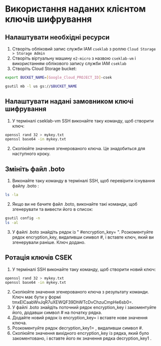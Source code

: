 # Використання наданих клієнтом ключів шифрування

## Налаштувати необхідні ресурси

1) Створіть обліковий запис служби IAM `cseklab` з роллю `Cloud Storage > Storage Admin`
2) Створіть віртуальну машину `e2-micro` з назвою `cseklab-vm` і використанням облікового запису служби IAM `cseklab`
3) Створіть Cloud Storage bucket:

```sh
export BUCKET_NAME=[Google_Cloud_PROJECT_ID]-csek
```

```sh
gsutil mb -l us gs://$BUCKET_NAME
```

## Налаштувати надані замовником ключі шифрування

1) У терміналі cseklab-vm SSH виконайте таку команду, щоб створити ключ:

```sh
openssl rand 32 > mykey.txt
openssl base64 -in mykey.txt
```

2) Скопіюйте значення згенерованого ключа. Це знадобиться для наступного кроку.

## Змініть файл .boto

1) Виконайте таку команду в терміналі SSH, щоб перевірити існування файлу .boto :

```sh
ls -la
```

2) Якщо ви не бачите файл .boto, виконайте такі команди, щоб згенерувати та вивести його в список:

```sh
gsutil config -n
ls -al
```

3) У файлі .boto знайдіть рядок із " #encryption_key= ". Розкоментуйте рядок encryption_key, видаливши символ #,
і вставте ключ, який ви згенерували раніше. Ключ додано.

## Ротація ключів CSEK

1) У терміналі SSH виконайте таку команду, щоб створити новий ключ:

```sh
openssl rand 32 > mykey.txt
openssl base64 -in mykey.txt
```

2) Скопіюйте значення згенерованого ключа з результату команди. Ключ має бути у формі tmxElCaabWvJqR7uXEWQF39DhWTcDvChzuCmpHe6sb0=.
3) У файлі .boto знайдіть поточний рядок encryption_key і закоментуйте його, додавши символ # на початку рядка.
4) Додайте новий рядок із encryption_key= і вставте нове значення ключа.
5) Розкоментуйте рядок decryption_key1= , видаливши символ #.
6) Скопіюйте значення вихідного encryption_key із рядка, який було закоментовано, і вставте його як значення рядка decryption_key1 .
